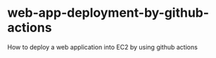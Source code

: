 # web-app-deployment-by-github-actions
How to deploy a web application into EC2 by using github actions
